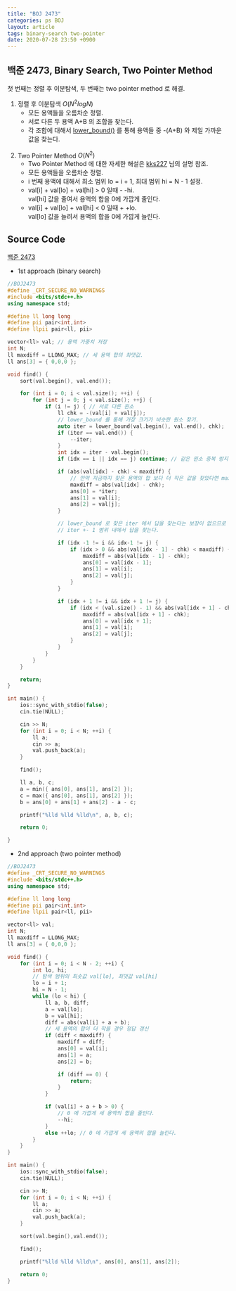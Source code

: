```yaml
---
title: "BOJ 2473"
categories: ps BOJ
layout: article
tags: binary-search two-pointer
date: 2020-07-28 23:50 +0900
---
```


## 백준 2473, Binary Search, Two Pointer Method 

첫 번째는 정렬 후 이분탐색, 두 번째는 two pointer method 로 해결.

1. 정렬 후 이분탐색 $O(N^2logN)$
    - 모든 용액들을 오름차순 정렬.
    - 서로 다른 두 용액 A+B 의 조합을 찾는다.
    - 각 조합에 대해서 [lower_bound()][lb-link] 를 통해 용액들 중 -(A+B) 와 제일 가까운 값을 찾는다.  
&nbsp;   
2. Two Pointer Method $O(N^2)$
    - Two Pointer Method 에 대한 자세한 해설은 [kks227][kks227-link] 님의 설명 참조.
    - 모든 용액들을 오름차순 정렬.
    - i 번째 용액에 대해서 최소 범위 lo = i + 1, 최대 범위 hi = N - 1 설정.
    - val[i] + val[lo] + val[hi] > 0 일때 -&nbsp;-hi.  
      val[hi] 값을 줄여서 용액의 합을 0에 가깝게 줄인다.
    - val[i] + val[lo] + val[hi] < 0 일때 + +lo.  
      val[lo] 값을 늘려서 용액의 합을 0에 가깝게 늘린다.

[kks227-link]: https://blog.naver.com/kks227/220795165570
[lb-link]: http://www.cplusplus.com/reference/algorithm/lower_bound/

## Source Code

[백준 2473](http://icpc.me/2473) 

- 1st approach (binary search)

```cpp
//BOJ2473
#define _CRT_SECURE_NO_WARNINGS
#include <bits/stdc++.h>
using namespace std;

#define ll long long
#define pii pair<int,int>
#define llpii pair<ll, pii>

vector<ll> val; // 용액 가중치 저장
int N;
ll maxdiff = LLONG_MAX; // 세 용액 합의 최댓값.
ll ans[3] = { 0,0,0 };

void find() {
	sort(val.begin(), val.end());

	for (int i = 0; i < val.size(); ++i) {
		for (int j = 0; j < val.size(); ++j) {
			if (i != j) { // 서로 다른 원소
				ll chk = -(val[i] + val[j]);
				// lower_bound 를 통해 가장 크기가 비슷한 원소 찾기.
				auto iter = lower_bound(val.begin(), val.end(), chk); 
				if (iter == val.end()) {
					--iter;
				}
				int idx = iter - val.begin();
				if (idx == i || idx == j) continue; // 같은 원소 중복 방지

				if (abs(val[idx] - chk) < maxdiff) {
					// 만약 지금까지 찾은 용액의 합 보다 더 작은 값을 찾았다면 maxdiff 과 정답 갱신.
					maxdiff = abs(val[idx] - chk);
					ans[0] = *iter;
					ans[1] = val[i];
					ans[2] = val[j];
				}

				// lower_bound 로 찾은 iter 에서 답을 찾는다는 보장이 없으므로
				// iter +- 1 범위 내에서 답을 찾는다.

				if (idx -1 != i && idx-1 != j) { 
					if (idx > 0 && abs(val[idx - 1] - chk) < maxdiff) {
						maxdiff = abs(val[idx - 1] - chk);
						ans[0] = val[idx - 1];
						ans[1] = val[i];
						ans[2] = val[j];
					}
				}

				if (idx + 1 != i && idx + 1 != j) {
					if (idx < (val.size() - 1) && abs(val[idx + 1] - chk) < maxdiff) {
						maxdiff = abs(val[idx + 1] - chk);
						ans[0] = val[idx + 1];
						ans[1] = val[i];
						ans[2] = val[j];
					}
				}
			}
		}
	}

	return;
}

int main() {
	ios::sync_with_stdio(false);
	cin.tie(NULL);

	cin >> N;
	for (int i = 0; i < N; ++i) {
		ll a;
		cin >> a;
		val.push_back(a);
	}

	find();

	ll a, b, c;
	a = min({ ans[0], ans[1], ans[2] });
	c = max({ ans[0], ans[1], ans[2] });
	b = ans[0] + ans[1] + ans[2] - a - c;

	printf("%lld %lld %lld\n", a, b, c);

	return 0;

}
```

- 2nd approach (two pointer method)

```cpp
//BOJ2473
#define _CRT_SECURE_NO_WARNINGS
#include <bits/stdc++.h>
using namespace std;

#define ll long long
#define pii pair<int,int>
#define llpii pair<ll, pii>

vector<ll> val;
int N;
ll maxdiff = LLONG_MAX;
ll ans[3] = { 0,0,0 };

void find() {
	for (int i = 0; i < N - 2; ++i) {
		int lo, hi;
		// 탐색 범위의 최솟값 val[lo], 최댓값 val[hi]
		lo = i + 1;
		hi = N - 1;
		while (lo < hi) {
			ll a, b, diff;
			a = val[lo];
			b = val[hi];
			diff = abs(val[i] + a + b);
			// 세 용액의 합이 더 작을 경우 정답 갱신
			if (diff < maxdiff) {
				maxdiff = diff;
				ans[0] = val[i];
				ans[1] = a;
				ans[2] = b;

				if (diff == 0) {
					return;
				}
			}

			if (val[i] + a + b > 0) {
				// 0 에 가깝게 세 용액의 합을 줄인다.
				--hi;
			}
			else ++lo; // 0 에 가깝게 세 용액의 합을 늘린다.
		}
	}
}

int main() {
	ios::sync_with_stdio(false);
	cin.tie(NULL);

	cin >> N;
	for (int i = 0; i < N; ++i) {
		ll a;
		cin >> a;
		val.push_back(a);
	}

	sort(val.begin(),val.end());

	find();

	printf("%lld %lld %lld\n", ans[0], ans[1], ans[2]);

	return 0;
}
```


<!---
You’ll find this post in your `_posts` directory. Go ahead and edit it and re-build the site to see your changes. You can rebuild the site in many different ways, but the most common way is to run `jekyll serve`, which launches a web server and auto-regenerates your site when a file is updated.

Jekyll requires blog post files to be named according to the following format:

`YEAR-MONTH-DAY-title.MARKUP`

Where `YEAR` is a four-digit number, `MONTH` and `DAY` are both two-digit numbers, and `MARKUP` is the file extension representing the format used in the file. After that, include the necessary front matter. Take a look at the source for this post to get an idea about how it works.

Jekyll also offers powerful support for code snippets:

{% highlight ruby %}
def print_hi(name)
  puts "Hi, #{name}"
end
print_hi('Tom')
#=> prints 'Hi, Tom' to STDOUT.
{% endhighlight %}

Check out the [Jekyll docs][jekyll-docs] for more info on how to get the most out of Jekyll. File all bugs/feature requests at [Jekyll’s GitHub repo][jekyll-gh]. If you have questions, you can ask them on [Jekyll Talk][jekyll-talk].

[jekyll-docs]: https://jekyllrb.com/docs/home
[jekyll-gh]:   https://github.com/jekyll/jekyll
[jekyll-talk]: https://talk.jekyllrb.com/

--->
